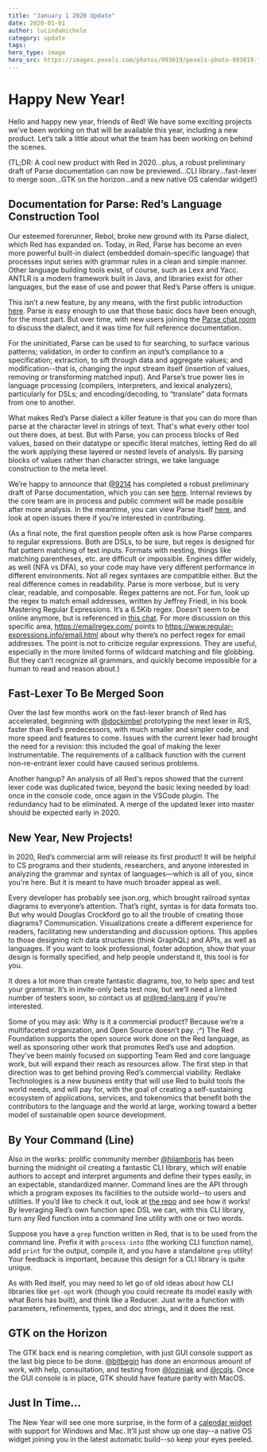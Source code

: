 ```yaml
---
title: "January 1 2020 Update"
date: 2020-01-01 
author: lucindamichele 
category: update
tags: 
hero_type: image
hero_src: https://images.pexels.com/photos/993019/pexels-photo-993019.jpeg?auto=compress&cs=tinysrgb&h=650&w=940
---
```


# Happy New Year!

Hello and happy new year, friends of Red! We have some exciting projects we’ve been working on that will be available this year, including a new product. Let’s talk a little about what the team has been working on behind the scenes.

(TL;DR: A cool new product with Red in 2020...plus, a robust preliminary draft of Parse documentation can now be previewed...CLI library...fast-lexer to merge soon...GTK on the horizon...and a new native OS calendar widget!)

## Documentation for Parse: Red’s Language Construction Tool

Our esteemed forerunner, Rebol, broke new ground with its Parse dialect, which Red has expanded on. Today, in Red, Parse has become an even more powerful built-in dialect (embedded domain-specific language) that processes input series with grammar rules in a clean and simple manner. Other language building tools exist, of course, such as Lexx and Yacc. ANTLR is a modern framework built in Java, and libraries exist for other languages, but the ease of use and power that Red’s Parse offers is unique.

This isn’t a new feature, by any means, with the first public introduction [here](https://www.red-lang.org/2013/11/041-introducing-parse.html). Parse is easy enough to use that those basic docs have been enough, for the most part. But over time, with new users joining the [Parse chat room](https://gitter.im/red/parse) to discuss the dialect, and it was time for full reference documentation.

For the uninitiated, Parse can be used to for searching, to surface various patterns; validation, in order to confirm an input’s compliance to a specification; extraction, to sift through data and aggregate values; and modification--that is, changing the input stream itself (insertion of values, removing or transforming matched input). And Parse’s true power lies in language processing (compilers, interpreters, and lexical analyzers), particularly for DSLs; and encoding/decoding, to “translate” data formats from one to another.

What makes Red’s Parse dialect a killer feature is that you can do more than parse at the character level in strings of text. That's what every other tool out there does, at best. But with Parse, you can process blocks of Red values, based on their datatype or specific literal matches, letting Red do all the work applying these layered or nested levels of analysis. By parsing blocks of values rather than character strings, we take language construction to the meta level.

We’re happy to announce that [@9214](https://github.com/9214) has completed a robust preliminary draft of Parse documentation, which you can see [here](https://github.com/red/docs/pull/204). Internal reviews by the core team are in process and public comment will be made possible after more analysis. In the meantime, you can view Parse itself [here](https://github.com/red/red/blob/master/runtime/parse.reds), and look at open issues there if you’re interested in contributing.

(As a final note, the first question people often ask is how Parse compares to regular expressions. Both are DSLs, to be sure, but regex is designed for flat pattern matching of text inputs. Formats with nesting, things like matching parentheses, etc. are difficult or impossible. Engines differ widely, as well (NFA vs DFA), so your code may have very different performance in different environments. Not all regex syntaxes are compatible either. But the real difference comes in readability. Parse is more verbose, but is very clear, readable, and composable. Regex patterns are not. For fun, look up the regex to match email addresses, written by Jeffrey Friedl, in his book Mastering Regular Expressions. It’s a 6.5Kib regex. Doesn’t seem to be online anymore, but is referenced in [this chat](https://stackoverflow.com/questions/201323/how-to-validate-an-email-address-using-a-regular-expression/). For more discussion on this specific area, https://emailregex.com/ points to https://www.regular-expressions.info/email.html about why there’s no perfect regex for email addresses. The point is not to criticize regular expressions. They are useful, especially in the more limited forms of wildcard matching and file globbing. But they can’t recognize all grammars, and quickly become impossible for a human to read and reason about.)

## Fast-Lexer To Be Merged Soon

Over the last few months work on the fast-lexer branch of Red has accelerated, beginning with [@dockimbel](https://github.com/dockimbel) prototyping the next lexer in R/S, faster than Red’s predecessors, with much smaller and simpler code, and more speed and features to come. Issues with the current lexer had brought the need for a revision: this included the goal of making the lexer instrumentable. The requirements of a callback function with the current non-re-entrant lexer could have caused serious problems.

Another hangup? An analysis of all Red's repos showed that the current lexer code was duplicated twice, beyond the basic lexing needed by load: once in the console code, once again in the VSCode plugin. The redundancy had to be eliminated. A merge of the updated lexer into master should be expected early in 2020.

## New Year, New Projects! 

In 2020, Red’s commercial arm will release its first product! It will be helpful to CS programs and their students, researchers, and anyone interested in analyzing the grammar and syntax of languages—which is all of you, since you're here. But it is meant to have much broader appeal as well.

Every developer has probably see json.org, which brought railroad syntax diagrams to everyone’s attention. That’s right, syntax is for data formats too. But why would Douglas Crockford go to all the trouble of creating those diagrams? Communication. Visualizations create a different experience for readers, facilitating new understanding and discussion options. This applies to those designing rich data structures (think GraphQL) and APIs, as well as languages. If you want to look professional, foster adoption, show that your design is formally specified, and help people understand it, this tool is for you.

It does a lot more than create fantastic diagrams, too, to help spec and test your grammar. It’s in invite-only beta test now, but we’ll need a limited number of testers soon, so contact us at pr@red-lang.org if you’re interested.

Some of you may ask: Why is it a commercial product? Because we’re a multifaceted organization, and Open Source doesn’t pay. ;^) The Red Foundation supports the open source work done on the Red language, as well as sponsoring other work that promotes Red’s use and adoption. They’ve been mainly focused on supporting Team Red and core language work, but will expand their reach as resources allow. The first step in that direction was to get behind proving Red’s commercial viability. Redlake Technologies is a new business entity that will use Red to build tools the world needs, and will pay for, with the goal of creating a self-sustaining ecosystem of applications, services, and tokenomics that benefit both the contributors to the language and the world at large, working toward a better model of sustainable open source development.

## By Your Command (Line)

Also in the works: prolific community member [@hiiamboris](http://hiiamboris/) has been burning the midnight oil creating a fantastic CLI library, which will enable authors to accept and interpret arguments and define their types easily, in an expectable, standardized manner. Command lines are the API through which a program exposes its facilities to the outside world--to users and utilities. If you’d like to check it out, look at [the repo](https://gitlab.com/hiiamboris/red-cli/) and see how it works! By leveraging Red’s own function spec DSL we can, with this CLI library, turn any Red function into a command line utility with one or two words.

Suppose you have a `grep` function written in Red, that is to be used from the command line. Prefix it with `process-into` (the working CLI function name), add `print` for the output, compile it, and you have a standalone `grep` utility! Your feedback is important, because this design for a CLI library is quite unique.

As with Red itself, you may need to let go of old ideas about how CLI libraries like `get-opt` work (though you could recreate its model easily with what Boris has built), and think like a Reducer. Just write a function with parameters, refinements, types, and doc strings, and it does the rest.

## GTK on the Horizon 

The GTK back end is nearing completion, with just GUI console support as the last big piece to be done. [@bitbegin](https://github.com/bitbegin) has done an enormous amount of work, with help, consultation, and testing from [@loziniak](https://github.com/loziniak) and [@rcqls](https://github.com/rcqls). Once the GUI console is in place, GTK should have feature parity with MacOS.

## Just In Time… 

The New Year will see one more surprise, in the form of a [calendar widget](https://github.com/9214/red/tree/calendar) with support for Windows and Mac. It’ll just show up one day--a native OS widget joining you in the latest automatic build--so keep your eyes peeled. 